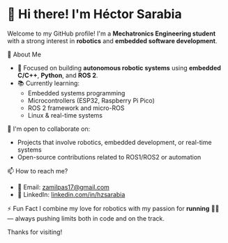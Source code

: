 # 👋 Hi there! I'm Héctor Sarabia

Welcome to my GitHub profile! I'm a **Mechatronics Engineering student** with a strong interest in **robotics** and **embedded software development**.

👀 About Me
- 🎯 Focused on building **autonomous robotic systems** using **embedded C/C++**, **Python**, and **ROS 2**.
- 📚 Currently learning:  
  - Embedded systems programming  
  - Microcontrollers (ESP32, Raspberry Pi Pico)  
  - ROS 2 framework and micro-ROS  
  - Linux & real-time systems

🤝 I'm open to collaborate on:
- Projects that involve robotics, embedded development, or real-time systems
- Open-source contributions related to ROS1/ROS2 or automation

📫 How to reach me?
- 📧 Email: zamilpas17@gmail.com  
- 💼 LinkedIn: [linkedin.com/in/hzsarabia](https://www.linkedin.com/in/hzsarabia)

⚡ Fun Fact
I combine my love for robotics with my passion for **running** 🏃‍♂️ — always pushing limits both in code and on the track.

Thanks for visiting! 
